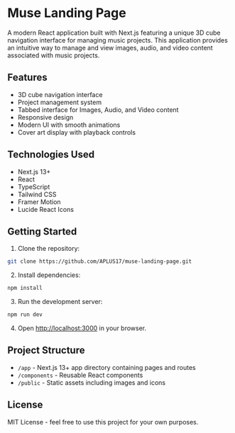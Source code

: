# Muse Landing Page

A modern React application built with Next.js featuring a unique 3D cube navigation interface for managing music projects. This application provides an intuitive way to manage and view images, audio, and video content associated with music projects.

## Features

- 3D cube navigation interface
- Project management system
- Tabbed interface for Images, Audio, and Video content
- Responsive design
- Modern UI with smooth animations
- Cover art display with playback controls

## Technologies Used

- Next.js 13+
- React
- TypeScript
- Tailwind CSS
- Framer Motion
- Lucide React Icons

## Getting Started

1. Clone the repository:
```bash
git clone https://github.com/APLUS17/muse-landing-page.git
```

2. Install dependencies:
```bash
npm install
```

3. Run the development server:
```bash
npm run dev
```

4. Open [http://localhost:3000](http://localhost:3000) in your browser.

## Project Structure

- `/app` - Next.js 13+ app directory containing pages and routes
- `/components` - Reusable React components
- `/public` - Static assets including images and icons

## License

MIT License - feel free to use this project for your own purposes. 